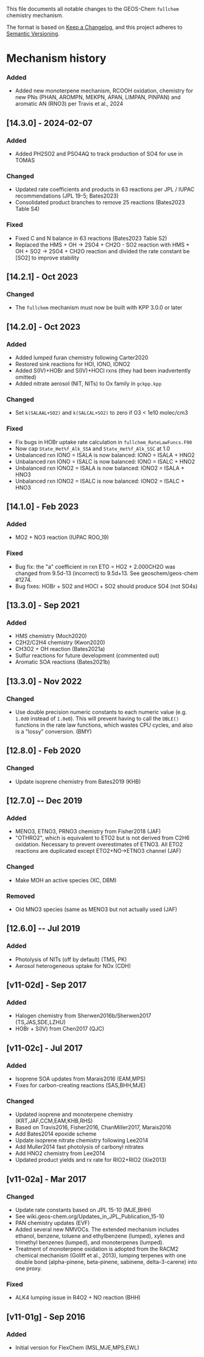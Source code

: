 This file documents all notable changes to the GEOS-Chem `fullchem` chemistry mechanism.

The format is based on [Keep a Changelog](https://keepachangelog.com/en/1.0.0/), and this project adheres to [Semantic Versioning](https://semver.org/spec/v2.0.0.html).

# Mechanism history

### Added
- Added new monoterpene mechanism, RCOOH oxidation, chemistry for new PNs (PHAN, AROMPN, MEKPN, APAN, LIMPAN, PINPAN) and aromatic AN (RNO3) per Travis et al., 2024

## [14.3.0] - 2024-02-07
### Added
- Added PH2SO2 and PSO4AQ to track production of SO4 for use in TOMAS

### Changed
- Updated rate coefficients and products in 63 reactions per JPL / IUPAC recommendations (JPL 19-5; Bates2023)
- Consolidated product branches to remove 25 reactions (Bates2023 Table S4)

### Fixed
- Fixed C and N balance in 63 reactions (Bates2023 Table S2)
- Replaced the HMS + OH -> 2SO4 + CH2O - SO2 reaction with HMS + OH + SO2 -> 2SO4 + CH2O reaction and divided the rate constant be [SO2] to improve stability

## [14.2.1] - Oct 2023
### Changed
- The `fullchem` mechanism must now be built with KPP 3.0.0 or later

## [14.2.0] - Oct 2023
### Added
- Added lumped furan chemistry following Carter2020
- Restored sink reactions for HOI, IONO, IONO2
- Added S(IV)+HOBr and S(IV)+HOCl rxns (they had been inadvertently omitted)
- Added nitrate aerosol (NIT, NITs) to Ox family in `gckpp.kpp`

### Changed
- Set `k(SALAAL+SO2)` and `k(SALCAL+SO2)` to zero if O3 < 1e10 molec/cm3

### Fixed
- Fix bugs in HOBr uptake rate calculation in `fullchem_RateLawFuncs.F90`
- Now cap `State_Het%f_Alk_SSA` and `State_Het%f_Alk_SSC` at 1.0
- Unbalanced rxn IONO = ISALA is now balanced: IONO = ISALA + HNO2
- Unbalanced rxn IONO = ISALC is now balanced: IONO = ISALC + HNO2
- Unbalanced rxn IONO2 = ISALA is now balanced: IONO2 = ISALA + HNO3
- Unbalanced rxn IONO2 = ISALC is now balanced: IONO2 = ISALC + HNO3

## [14.1.0] - Feb 2023
### Added
- MO2 + NO3 reaction (IUPAC ROO_19)

### Fixed
- Bug fix: the "a" coefficient in rxn ETO = HO2 + 2.000CH2O was changed from 9.5d-13 (incorrect) to 9.5d+13.  See geoschem/geos-chem #1274.
- Bug fixes: HOBr + SO2 and HOCl + SO2 should produce SO4 (not SO4s)

## [13.3.0] - Sep 2021
### Added
- HMS chemistry (Moch2020)
- C2H2/C2H4 chemistry (Kwon2020)
- CH3O2 + OH reaction (Bates2021a)
- Sulfur reactions for future development (commented out)
- Aromatic SOA reactions (Bates2021b)

## [13.3.0] - Nov 2022
### Changed
- Use double precision numeric constants to each numeric value (e.g. `1.0d0` instead of `1.0e0`).  This will prevent having to call the `DBLE()` functions in the rate law functions, which wastes CPU cycles, and also is a "lossy" conversion. (BMY)

## [12.8.0] - Feb 2020
### Changed
- Update isoprene chemistry from Bates2019 (KHB)

## [12.7.0] -- Dec 2019
### Added
- MENO3, ETNO3, PRNO3 chemistry from Fisher2018 (JAF)
- "OTHRO2", which is equivalent to ETO2 but is not derived from C2H6  oxidation. Necessary to prevent overestimates of ETNO3. All ETO2 reactions are duplicated except ETO2+NO->ETNO3 channel (JAF)

### Changed
- Make MOH an active species (XC, DBM)

### Removed
- Old MNO3 species (same as MENO3 but not actually used (JAF)

## [12.6.0] -- Jul 2019
### Added
- Photolysis of NITs (off by default) (TMS, PK)
- Aerosol heterogeneous uptake for NOx (CDH)

## [v11-02d] - Sep 2017
### Added
- Halogen chemistry from Sherwen2016b/Sherwen2017 (TS,JAS,SDE,LZHU)
- HOBr + S(IV) from Chen2017 (QJC)

## [v11-02c] - Jul 2017
### Added
- Isoprene SOA updates from Marais2016 (EAM,MPS)
- Fixes for carbon-creating reactions (SAS,BHH,MJE)

### Changed
- Updated isoprene and monoterpene chemistry (KRT,JAF,CCM,EAM,KHB,RHS)
- Based on Travis2016, Fisher2016, ChanMiller2017, Marais2016
- Add Bates2014 epoxide scheme
- Update isoprene nitrate chemistry following Lee2014
- Add Muller2014 fast photolysis of carbonyl nitrates
- Add HNO2 chemistry from Lee2014
- Updated product yields and rx rate for RIO2+RIO2 (Xie2013)

## [v11-02a] - Mar 2017
### Changed
- Update rate constants based on JPL 15-10 (MJE,BHH)
- See wiki.geos-chem.org/Updates_in_JPL_Publication_15-10
- PAN chemistry updates (EVF)
- Added several new NMVOCs. The extended mechanism includes ethanol,  benzene, toluene and ethylbenzene (lumped), xylenes and trimethyl  benzenes (lumped), and monoterpenes (lumped).
- Treatment of monoterpene oxidation is adopted from the RACM2 chemical  mechanism (Goliff et al., 2013), lumping terpenes with one double bond  (alpha-pinene, beta-pinene, sabinene, delta-3-carene) into one proxy.

### Fixed
- ALK4 lumping issue in R4O2 + NO reaction (BHH)

## [v11-01g] - Sep 2016
### Added
- Initial version for FlexChem (MSL,MJE,MPS,EWL)
